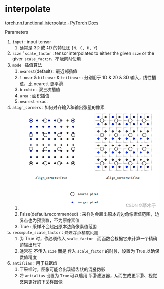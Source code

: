 # interpolate

[torch.nn.functional.interpolate - PyTorch Docs](https://docs.pytorch.org/docs/stable/generated/torch.nn.functional.interpolate.html)

Parameters
1. `input` : input tensor
   1. 通常是 3D 或 4D 的特征图 `[N, C, H, W]`
2. `size` / `scale_factor` : tensor interpolated to either the given `size` or the given `scale_factor`，不能同时使用
3. `mode` : 插值算法
   1. `nearest`(default) : 最近邻插值
   2. `linear` & `bilinear` & `trilinear` : 分别用于 1D & 2D & 3D 输入，线性插值，比 nearest 更平滑
   3. `bicubic` : 双三次插值
   4. `area` : 面积插值
   5. `nearest-exact`
4. `align_corners` : 如何对齐输入和输出张量的像素
   1. <img src="Pics/function001.png" width=500>
   2. False(default/recommended) : 采样时会超出原本的边角像素值范围，边界点也为预测值，不为原像素值
   3. True : 采样不会超出原本边角像素值范围
5. `recompute_scale_factor` : 处理浮点精度问题
   1. 为 True 时，你必须传入 `scale_factor`，而函数会根据它来计算一个精确的输出尺寸
   2. 通常在 不传入 `size` 而是 传入 `scale_factor` 的时候，设置为 True 以确保数值精度
6. `antialias` : 用于抗锯齿
   1. 下采样时，图像可能会出现锯齿状的混叠伪影
   2. 将 `antialias` 设置为 `True` 可以启用 平滑滤波器，从而生成更平滑、视觉效果更好的下采样图像



